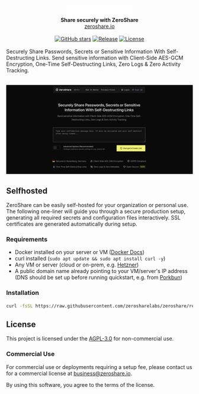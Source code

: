 <div align="center">
  <img src="frontend/src/assets/logo-white.svg" alt="ZeroShare Logo" width="180" />
  <br>
  <strong>Share securely with ZeroShare</strong>
  <br>
  <a href="https://zeroshare.io">zeroshare.io</a>
  <br><br>
  <!-- GitHub Badges -->
  <a href="https://github.com/zerosharelabs/zeroshare/stargazers"><img src="https://img.shields.io/github/stars/zerosharelabs/zeroshare?style=social" alt="GitHub stars"></a>
  <a href="https://github.com/zerosharelabs/zeroshare/releases"><img src="https://img.shields.io/github/v/release/zerosharelabs/zeroshare?label=release" alt="Release"></a>
  <a href="https://github.com/zerosharelabs/zeroshare/blob/main/LICENSE"><img src="https://img.shields.io/github/license/zerosharelabs/zeroshare" alt="License"></a>
</div>
<br/>
Securely Share Passwords, Secrets or Sensitive Information With Self-Destructing Links.
Send sensitive information with Client-Side AES-GCM Encryption, One-Time Self-Destructing Links, Zero Logs & Zero Activity Tracking.
<br/><br/>

![ZeroShare](github.png)

## Selfhosted

ZeroShare can be easily self-hosted for your organization or personal use. The following one-liner will guide you through a secure production setup, generating all required secrets and configuration files interactively. SSL certificates are generated automatically during setup.

### Requirements

- Docker installed on your server or VM ([Docker Docs](https://docs.docker.com/get-docker/))
- curl installed (`sudo apt update && sudo apt install curl -y`)
- Any VM or server (cloud or on-prem, e.g. [Hetzner](https://www.hetzner.com/cloud))
- A public domain name already pointing to your VM/server's IP address (DNS should be set up before running quickstart, e.g. from [Porkbun](https://porkbun.com))

### Installation

```sh
curl -fsSL https://raw.githubusercontent.com/zerosharelabs/zeroshare/refs/heads/main/quickstart.sh | bash
```

## License

This project is licensed under the [AGPL-3.0](https://opensource.org/licenses/AGPL-3.0) for non-commercial use.

### Commercial Use

For commercial use or deployments requiring a setup fee, please contact us
for a commercial license at [business@zeroshare.io](mailto:business@zeroshare.io).

By using this software, you agree to the terms of the license.
